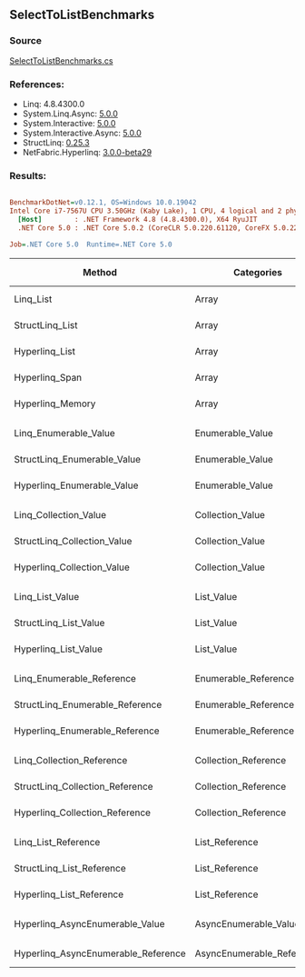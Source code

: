 ﻿## SelectToListBenchmarks

### Source
[SelectToListBenchmarks.cs](../NetFabric.Hyperlinq.Benchmarks/Benchmarks/SelectToListBenchmarks.cs)

### References:
- Linq: 4.8.4300.0
- System.Linq.Async: [5.0.0](https://www.nuget.org/packages/System.Linq.Async/5.0.0)
- System.Interactive: [5.0.0](https://www.nuget.org/packages/System.Interactive/5.0.0)
- System.Interactive.Async: [5.0.0](https://www.nuget.org/packages/System.Interactive.Async/5.0.0)
- StructLinq: [0.25.3](https://www.nuget.org/packages/StructLinq/0.25.3)
- NetFabric.Hyperlinq: [3.0.0-beta29](https://www.nuget.org/packages/NetFabric.Hyperlinq/3.0.0-beta29)

### Results:
``` ini

BenchmarkDotNet=v0.12.1, OS=Windows 10.0.19042
Intel Core i7-7567U CPU 3.50GHz (Kaby Lake), 1 CPU, 4 logical and 2 physical cores
  [Host]        : .NET Framework 4.8 (4.8.4300.0), X64 RyuJIT
  .NET Core 5.0 : .NET Core 5.0.2 (CoreCLR 5.0.220.61120, CoreFX 5.0.220.61120), X64 RyuJIT

Job=.NET Core 5.0  Runtime=.NET Core 5.0  

```
|                              Method |                Categories | Count |       Mean |    Error |   StdDev | Ratio | RatioSD |  Gen 0 | Gen 1 | Gen 2 | Allocated |
|------------------------------------ |-------------------------- |------ |-----------:|---------:|---------:|------:|--------:|-------:|------:|------:|----------:|
|                           Linq_List |                     Array |   100 |   313.9 ns |  0.99 ns |  0.87 ns |  1.00 |    0.00 | 0.2408 |     - |     - |     504 B |
|                     StructLinq_List |                     Array |   100 |   259.8 ns |  0.65 ns |  0.61 ns |  0.83 |    0.00 | 0.2179 |     - |     - |     456 B |
|                      Hyperlinq_List |                     Array |   100 |   222.9 ns |  0.43 ns |  0.36 ns |  0.71 |    0.00 | 0.2179 |     - |     - |     456 B |
|                      Hyperlinq_Span |                     Array |   100 |   221.4 ns |  0.86 ns |  0.77 ns |  0.71 |    0.00 | 0.2179 |     - |     - |     456 B |
|                    Hyperlinq_Memory |                     Array |   100 |   202.7 ns |  0.68 ns |  0.57 ns |  0.65 |    0.00 | 0.2179 |     - |     - |     456 B |
|                                     |                           |       |            |          |          |       |         |        |       |       |           |
|               Linq_Enumerable_Value |          Enumerable_Value |   100 | 1,079.1 ns |  2.63 ns |  2.46 ns |  1.00 |    0.00 | 0.6065 |     - |     - |    1272 B |
|         StructLinq_Enumerable_Value |          Enumerable_Value |   100 | 1,032.1 ns |  3.91 ns |  3.47 ns |  0.96 |    0.00 | 0.2327 |     - |     - |     488 B |
|          Hyperlinq_Enumerable_Value |          Enumerable_Value |   100 |   617.7 ns |  0.95 ns |  0.88 ns |  0.57 |    0.00 | 0.2174 |     - |     - |     456 B |
|                                     |                           |       |            |          |          |       |         |        |       |       |           |
|               Linq_Collection_Value |          Collection_Value |   100 | 1,117.5 ns |  3.96 ns |  3.31 ns |  1.00 |    0.00 | 0.6065 |     - |     - |    1272 B |
|         StructLinq_Collection_Value |          Collection_Value |   100 | 1,029.1 ns |  3.21 ns |  3.00 ns |  0.92 |    0.00 | 0.2327 |     - |     - |     488 B |
|          Hyperlinq_Collection_Value |          Collection_Value |   100 |   252.1 ns |  1.15 ns |  1.08 ns |  0.23 |    0.00 | 0.2179 |     - |     - |     456 B |
|                                     |                           |       |            |          |          |       |         |        |       |       |           |
|                     Linq_List_Value |                List_Value |   100 |   504.9 ns |  1.24 ns |  1.03 ns |  1.00 |    0.00 | 0.2441 |     - |     - |     512 B |
|               StructLinq_List_Value |                List_Value |   100 |   442.3 ns |  0.88 ns |  0.78 ns |  0.88 |    0.00 | 0.2179 |     - |     - |     456 B |
|                Hyperlinq_List_Value |                List_Value |   100 |   385.6 ns |  1.02 ns |  0.91 ns |  0.76 |    0.00 | 0.2179 |     - |     - |     456 B |
|                                     |                           |       |            |          |          |       |         |        |       |       |           |
|           Linq_Enumerable_Reference |      Enumerable_Reference |   100 |   883.2 ns |  2.55 ns |  2.26 ns |  1.00 |    0.00 | 0.6075 |     - |     - |    1272 B |
|     StructLinq_Enumerable_Reference |      Enumerable_Reference |   100 |   872.5 ns |  1.61 ns |  1.43 ns |  0.99 |    0.00 | 0.2327 |     - |     - |     488 B |
|      Hyperlinq_Enumerable_Reference |      Enumerable_Reference |   100 |   953.2 ns |  1.67 ns |  1.39 ns |  1.08 |    0.00 | 0.2327 |     - |     - |     488 B |
|                                     |                           |       |            |          |          |       |         |        |       |       |           |
|           Linq_Collection_Reference |      Collection_Reference |   100 |   919.5 ns |  1.37 ns |  1.07 ns |  1.00 |    0.00 | 0.6075 |     - |     - |    1272 B |
|     StructLinq_Collection_Reference |      Collection_Reference |   100 |   857.0 ns |  1.77 ns |  1.65 ns |  0.93 |    0.00 | 0.2327 |     - |     - |     488 B |
|      Hyperlinq_Collection_Reference |      Collection_Reference |   100 |   604.9 ns |  4.90 ns |  4.34 ns |  0.66 |    0.01 | 0.2327 |     - |     - |     488 B |
|                                     |                           |       |            |          |          |       |         |        |       |       |           |
|                 Linq_List_Reference |            List_Reference |   100 |   458.1 ns |  1.16 ns |  1.03 ns |  1.00 |    0.00 | 0.2446 |     - |     - |     512 B |
|           StructLinq_List_Reference |            List_Reference |   100 |   875.1 ns |  1.77 ns |  1.48 ns |  1.91 |    0.00 | 0.2327 |     - |     - |     488 B |
|            Hyperlinq_List_Reference |            List_Reference |   100 |   389.0 ns |  1.96 ns |  1.64 ns |  0.85 |    0.00 | 0.2179 |     - |     - |     456 B |
|                                     |                           |       |            |          |          |       |         |        |       |       |           |
|     Hyperlinq_AsyncEnumerable_Value |     AsyncEnumerable_Value |   100 | 9,480.1 ns | 14.18 ns | 12.57 ns |     ? |       ? | 0.6256 |     - |     - |    1320 B |
|                                     |                           |       |            |          |          |       |         |        |       |       |           |
| Hyperlinq_AsyncEnumerable_Reference | AsyncEnumerable_Reference |   100 | 9,036.1 ns | 22.12 ns | 19.61 ns |     ? |       ? | 0.6256 |     - |     - |    1336 B |
